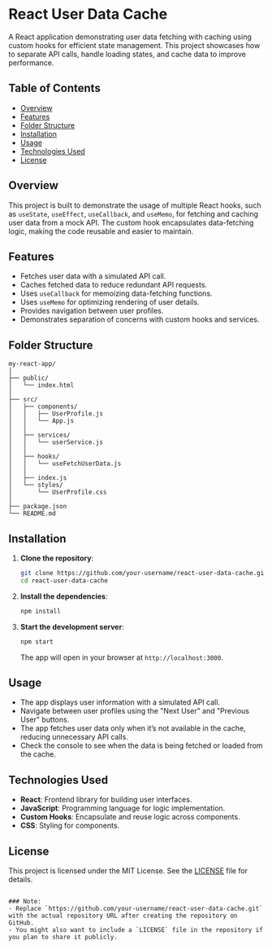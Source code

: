 # React User Data Cache

A React application demonstrating user data fetching with caching using custom hooks for efficient state management. This project showcases how to separate API calls, handle loading states, and cache data to improve performance.

## Table of Contents

- [Overview](#overview)
- [Features](#features)
- [Folder Structure](#folder-structure)
- [Installation](#installation)
- [Usage](#usage)
- [Technologies Used](#technologies-used)
- [License](#license)

## Overview

This project is built to demonstrate the usage of multiple React hooks, such as `useState`, `useEffect`, `useCallback`, and `useMemo`, for fetching and caching user data from a mock API. The custom hook encapsulates data-fetching logic, making the code reusable and easier to maintain.

## Features

- Fetches user data with a simulated API call.
- Caches fetched data to reduce redundant API requests.
- Uses `useCallback` for memoizing data-fetching functions.
- Uses `useMemo` for optimizing rendering of user details.
- Provides navigation between user profiles.
- Demonstrates separation of concerns with custom hooks and services.

## Folder Structure

```
my-react-app/
│
├── public/
│   └── index.html
│
├── src/
│   ├── components/
│   │   ├── UserProfile.js
│   │   └── App.js
│   │
│   ├── services/
│   │   └── userService.js
│   │
│   ├── hooks/
│   │   └── useFetchUserData.js
│   │
│   ├── index.js
│   └── styles/
│       └── UserProfile.css
│
├── package.json
└── README.md
```

## Installation

1. **Clone the repository**:
   ```bash
   git clone https://github.com/your-username/react-user-data-cache.git
   cd react-user-data-cache
   ```

2. **Install the dependencies**:
   ```bash
   npm install
   ```

3. **Start the development server**:
   ```bash
   npm start
   ```

   The app will open in your browser at `http://localhost:3000`.

## Usage

- The app displays user information with a simulated API call.
- Navigate between user profiles using the "Next User" and "Previous User" buttons.
- The app fetches user data only when it’s not available in the cache, reducing unnecessary API calls.
- Check the console to see when the data is being fetched or loaded from the cache.

## Technologies Used

- **React**: Frontend library for building user interfaces.
- **JavaScript**: Programming language for logic implementation.
- **Custom Hooks**: Encapsulate and reuse logic across components.
- **CSS**: Styling for components.

## License

This project is licensed under the MIT License. See the [LICENSE](LICENSE) file for details.

```

### Note:
- Replace `https://github.com/your-username/react-user-data-cache.git` with the actual repository URL after creating the repository on GitHub.
- You might also want to include a `LICENSE` file in the repository if you plan to share it publicly.
